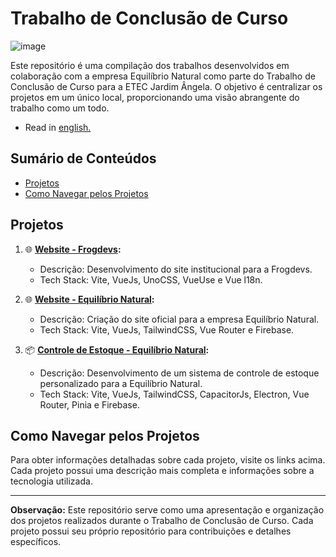 # Trabalho de Conclusão de Curso

![image](https://github.com/viniciusnevescosta/projects/assets/66970818/95f98487-edc5-47cc-aa2c-f340921bc0f4)

Este repositório é uma compilação dos trabalhos desenvolvidos em colaboração com a empresa Equilíbrio Natural como parte do Trabalho de Conclusão de Curso para a ETEC Jardim Ângela. O objetivo é centralizar os projetos em um único local, proporcionando uma visão abrangente do trabalho como um todo.

- Read in [english.](en_README.md)

## Sumário de Conteúdos

- [Projetos](#projetos)
- [Como Navegar pelos Projetos](#como-navegar-pelos-projetos)

## Projetos

1. 🌐 **[Website - Frogdevs](https://github.com/FrogDevs/website):**
   - Descrição: Desenvolvimento do site institucional para a Frogdevs.
   - Tech Stack: Vite, VueJs, UnoCSS, VueUse e Vue l18n.

2. 🌐 **[Website - Equilíbrio Natural](https://github.com/FrogDevs/equilibrionatural-website):**
   - Descrição: Criação do site oficial para a empresa Equilíbrio Natural.
   - Tech Stack: Vite, VueJs, TailwindCSS, Vue Router e Firebase.

3. 📦 **[Controle de Estoque - Equilíbrio Natural](https://github.com/FrogDevs/equilibrionatural-controle_estoque):**
   - Descrição: Desenvolvimento de um sistema de controle de estoque personalizado para a Equilíbrio Natural.
   - Tech Stack: Vite, VueJs, TailwindCSS, CapacitorJs, Electron, Vue Router, Pinia e Firebase.

## Como Navegar pelos Projetos

Para obter informações detalhadas sobre cada projeto, visite os links acima. Cada projeto possui uma descrição mais completa e informações sobre a tecnologia utilizada.

---

**Observação:** Este repositório serve como uma apresentação e organização dos projetos realizados durante o Trabalho de Conclusão de Curso. Cada projeto possui seu próprio repositório para contribuições e detalhes específicos.
